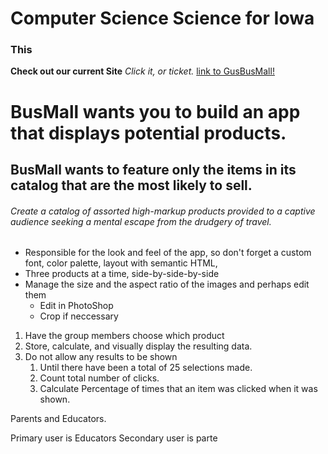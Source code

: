 # Computer Science Science for Iowa
### This 



 **Check out our current Site**  *Click it, or ticket.*  [link to GusBusMall!](http://www.cedar-rapids.org/residents/city_buses/index.php)


# BusMall wants you to build an app that displays potential products.
## BusMall wants to feature only the items in its catalog that are the most likely to sell.
###### Create a catalog of assorted high-markup products provided to a captive audience seeking a mental escape from the drudgery of travel.
* Responsible for the look and feel of the app, so don't forget a custom font, color palette,      layout with semantic HTML,
* Three products at a time, side-by-side-by-side
* Manage the size and the aspect ratio of the images and perhaps edit them
  * Edit in PhotoShop
  * Crop if neccessary

1. Have the group members choose which product
1. Store, calculate, and visually display the resulting data.
1. Do not allow any results to be shown
   1. Until there have been a total of 25 selections made.
   1. Count total number of clicks.
   1. Calculate Percentage of times that an item was clicked when it was shown.


Parents  and Educators. 

Primary user is Educators
Secondary user is parte

